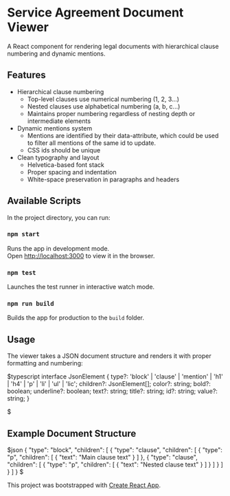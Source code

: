 # Service Agreement Document Viewer

A React component for rendering legal documents with hierarchical clause numbering and dynamic mentions.

## Features

- Hierarchical clause numbering
  - Top-level clauses use numerical numbering (1, 2, 3...)
  - Nested clauses use alphabetical numbering (a, b, c...)
  - Maintains proper numbering regardless of nesting depth or intermediate elements
- Dynamic mentions system
  - Mentions are identified by their data-attribute, which could be used to filter all mentions of the same id to update.
  - CSS ids should be unique
- Clean typography and layout
  - Helvetica-based font stack
  - Proper spacing and indentation
  - White-space preservation in paragraphs and headers

## Available Scripts

In the project directory, you can run:

### `npm start`

Runs the app in development mode.\
Open [http://localhost:3000](http://localhost:3000) to view it in the browser.

### `npm test`

Launches the test runner in interactive watch mode.

### `npm run build`

Builds the app for production to the `build` folder.

## Usage

The viewer takes a JSON document structure and renders it with proper formatting and numbering:

$typescript
interface JsonElement {
    type?: 'block' | 'clause' | 'mention' | 'h1' | 'h4' | 'p' | 'li' | 'ul' | 'lic';
    children?: JsonElement[];
    color?: string;
    bold?: boolean;
    underline?: boolean;
    text?: string;
    title?: string;
    id?: string;
    value?: string;
}

<ServiceAgreementViewer element={documentJson} />
$

## Example Document Structure

$json
{
  "type": "block",
  "children": [
    {
      "type": "clause",
      "children": [
        {
          "type": "p",
          "children": [
            {
              "text": "Main clause text"
            }
          ]
        },
        {
          "type": "clause",
          "children": [
            {
              "type": "p",
              "children": [
                {
                  "text": "Nested clause text"
                }
              ]
            }
          ]
        }
      ]
    }
  ]
}
$

This project was bootstrapped with [Create React App](https://github.com/facebook/create-react-app).
